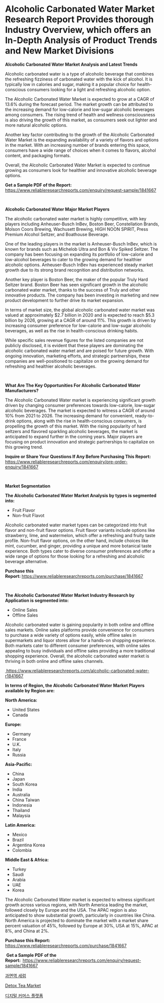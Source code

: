 <p><h1>Alcoholic Carbonated Water Market Research Report Provides thorough Industry Overview, which offers an In-Depth Analysis of Product Trends and New Market Divisions</h1></p><p><strong>Alcoholic Carbonated Water Market Analysis and Latest Trends</strong></p>
<p><p>Alcoholic carbonated water is a type of alcoholic beverage that combines the refreshing fizziness of carbonated water with the kick of alcohol. It is typically low in calories and sugar, making it a popular choice for health-conscious consumers looking for a light and refreshing alcoholic option.</p><p>The Alcoholic Carbonated Water Market is expected to grow at a CAGR of 13.6% during the forecast period. The market growth can be attributed to the increasing demand for low-calorie and low-sugar alcoholic beverages among consumers. The rising trend of health and wellness consciousness is also driving the growth of this market, as consumers seek out lighter and more natural alcoholic options.</p><p>Another key factor contributing to the growth of the Alcoholic Carbonated Water Market is the expanding availability of a variety of flavors and options in the market. With an increasing number of brands entering this space, consumers have a wide range of choices when it comes to flavors, alcohol content, and packaging formats.</p><p>Overall, the Alcoholic Carbonated Water Market is expected to continue growing as consumers look for healthier and innovative alcoholic beverage options.</p></p>
<p><strong>Get a Sample PDF of the Report:&nbsp;</strong> <a href="https://www.reliableresearchreports.com/enquiry/request-sample/1841667">https://www.reliableresearchreports.com/enquiry/request-sample/1841667</a></p>
<p>&nbsp;</p>
<p><strong>Alcoholic Carbonated Water Major Market Players</strong></p>
<p><p>The alcoholic carbonated water market is highly competitive, with key players including Anheuser-Busch InBev, Boston Beer, Constellation Brands, Molson Coors Brewing, Wachusett Brewing, HIGH NOON SPIRIT, Press Premium Alcohol Seltzer, and Boathouse Beverage.</p><p>One of the leading players in the market is Anheuser-Busch InBev, which is known for brands such as Michelob Ultra and Bon & Viv Spiked Seltzer. The company has been focusing on expanding its portfolio of low-calorie and low-alcohol beverages to cater to the growing demand for healthier alcoholic options. Anheuser-Busch InBev has experienced steady market growth due to its strong brand recognition and distribution networks.</p><p>Another key player is Boston Beer, the maker of the popular Truly Hard Seltzer brand. Boston Beer has seen significant growth in the alcoholic carbonated water market, thanks to the success of Truly and other innovative products. The company has been investing in marketing and new product development to further drive its market expansion.</p><p>In terms of market size, the global alcoholic carbonated water market was valued at approximately $2.7 billion in 2020 and is expected to reach $5.3 billion by 2026, growing at a CAGR of around 11%. This growth is driven by increasing consumer preference for low-calorie and low-sugar alcoholic beverages, as well as the rise in health-conscious drinking habits.</p><p>While specific sales revenue figures for the listed companies are not publicly disclosed, it is evident that these players are dominating the alcoholic carbonated water market and are poised for future growth. With ongoing innovation, marketing efforts, and strategic partnerships, these companies are well-positioned to capitalize on the growing demand for refreshing and healthier alcoholic beverages.</p></p>
<p>&nbsp;</p>
<p><strong>What Are The Key Opportunities For Alcoholic Carbonated Water Manufacturers?</strong></p>
<p><p>The Alcoholic Carbonated Water market is experiencing significant growth driven by changing consumer preferences towards low-calorie, low-sugar alcoholic beverages. The market is expected to witness a CAGR of around 10% from 2021 to 2026. The increasing demand for convenient, ready-to-drink options, along with the rise in health-conscious consumers, is propelling the growth of this market. With the rising popularity of hard seltzers and flavored sparkling alcoholic beverages, the market is anticipated to expand further in the coming years. Major players are focusing on product innovation and strategic partnerships to capitalize on this growing trend.</p></p>
<p><strong>Inquire or Share Your Questions If Any Before Purchasing This Report:</strong> <a href="https://www.reliableresearchreports.com/enquiry/pre-order-enquiry/1841667">https://www.reliableresearchreports.com/enquiry/pre-order-enquiry/1841667</a></p>
<p>&nbsp;</p>
<p><strong>Market Segmentation</strong></p>
<p><strong>The Alcoholic Carbonated Water Market Analysis by types is segmented into:</strong></p>
<p><ul><li>Fruit Flavor</li><li>Non-fruit Flavot</li></ul></p>
<p><p>Alcoholic carbonated water market types can be categorized into fruit flavor and non-fruit flavor options. Fruit flavor variants include options like strawberry, lime, and watermelon, which offer a refreshing and fruity taste profile. Non-fruit flavor options, on the other hand, include choices like mint, cucumber, and ginger, providing a unique and more botanical taste experience. Both types cater to diverse consumer preferences and offer a wide range of options for those looking for a refreshing and alcoholic beverage alternative.</p></p>
<p><strong>Purchase this Report:&nbsp;</strong><a href="https://www.reliableresearchreports.com/purchase/1841667">https://www.reliableresearchreports.com/purchase/1841667</a></p>
<p>&nbsp;</p>
<p><strong>The Alcoholic Carbonated Water Market Industry Research by Application is segmented into:</strong></p>
<p><ul><li>Online Sales</li><li>Offline Sales</li></ul></p>
<p><p>Alcoholic carbonated water is gaining popularity in both online and offline sales markets. Online sales platforms provide convenience for consumers to purchase a wide variety of options easily, while offline sales in supermarkets and liquor stores allow for a hands-on shopping experience. Both markets cater to different consumer preferences, with online sales appealing to busy individuals and offline sales providing a more traditional shopping experience. Overall, the alcoholic carbonated water market is thriving in both online and offline sales channels.</p></p>
<p><a href="https://www.reliableresearchreports.com/alcoholic-carbonated-water-r1841667">&nbsp;https://www.reliableresearchreports.com/alcoholic-carbonated-water-r1841667</a></p>
<p><strong>In terms of Region, the Alcoholic Carbonated Water Market Players available by Region are:</strong></p>
<p>
    <p> <strong> North America: </strong>
        <ul>
            <li>United States</li>
            <li>Canada</li>
        </ul>
        </p> 
    <p> <strong> Europe: </strong>
        <ul>
            <li>Germany</li>
            <li>France</li>
            <li>U.K.</li>
            <li>Italy</li>
            <li>Russia</li>
        </ul>
        </p> 
    <p> <strong> Asia-Pacific: </strong>
        <ul>
            <li>China</li>
            <li>Japan</li>
            <li>South Korea</li>
            <li>India</li>
            <li>Australia</li>
            <li>China Taiwan</li>
            <li>Indonesia</li>
            <li>Thailand</li>
            <li>Malaysia</li>
        </ul>
        </p> 
    <p> <strong> Latin America: </strong>
        <ul>
            <li>Mexico</li>
            <li>Brazil</li>
            <li>Argentina Korea</li>
            <li>Colombia</li>
        </ul>
        </p> 
    <p> <strong> Middle East & Africa: </strong>
        <ul>
            <li>Turkey</li>
            <li>Saudi</li>
            <li>Arabia</li>
            <li>UAE</li>
            <li>Korea</li>
        </ul>
    </p>
    </p>
<p><p>The Alcoholic Carbonated Water market is expected to witness significant growth across various regions, with North America leading the market, followed closely by Europe and the USA. The APAC region is also anticipated to show substantial growth, particularly in countries like China. North America is projected to dominate the market with a market share percent valuation of 45%, followed by Europe at 30%, USA at 15%, APAC at 8%, and China at 2%.</p></p>
<p><strong>Purchase this Report: </strong><a href="https://www.reliableresearchreports.com/purchase/1841667">https://www.reliableresearchreports.com/purchase/1841667</a></p>
<p>&nbsp;<strong>Get a Sample PDF of the Report:&nbsp;&nbsp;</strong><a href="https://www.reliableresearchreports.com/enquiry/request-sample/1841667">https://www.reliableresearchreports.com/enquiry/request-sample/1841667</a></p>
<p><strong></strong></p>
<p><p><a href="https://github.com/JackieFauhey9089475/Market-Research-Report-List-1/blob/main/141566516410.md">과면역 세럼</a></p><p><a href="https://github.com/lataunyatinikmelvin59ilbd0dv/Market-Research-Report-List-1/blob/main/detox-tea-market.md">Detox Tea Market</a></p><p><a href="https://medium.com/@waynewood21/%EB%94%94%EC%A7%80%ED%84%B8-%EC%83%81%EA%B1%B0%EB%9E%98-%ED%94%8C%EB%9E%AB%ED%8F%BC-%EC%8B%9C%EC%9E%A5-2031%EB%85%84%EA%B9%8C%EC%A7%80%EC%9D%98-%EB%8F%99%ED%96%A5-%EC%98%88%EC%B8%A1-%EB%B0%8F-%EA%B2%BD%EC%9F%81-%EB%B6%84%EC%84%9D-ca2f9ab4bb35">디지털 커머스 플랫폼</a></p></p>